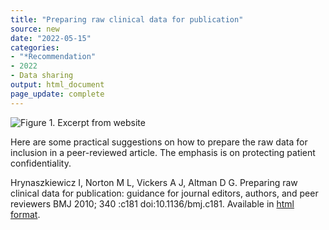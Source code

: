 ```yaml
---
title: "Preparing raw clinical data for publication"
source: new
date: "2022-05-15"
categories:
- "*Recommendation"
- 2022
- Data sharing
output: html_document
page_update: complete
---
```


![Figure 1. Excerpt from website](http://www.pmean.com/new-images/22/preparing-data-for-publication-01.png)

<div class="notes">

Here are some practical suggestions on how to prepare the raw data for inclusion in a peer-reviewed article. The emphasis is on protecting patient confidentiality.

Hrynaszkiewicz I, Norton M L, Vickers A J, Altman D G. Preparing raw clinical data for publication: guidance for journal editors, authors, and peer reviewers BMJ 2010; 340 :c181 doi:10.1136/bmj.c181. Available in [html format][hry1].

[hry1]: https://www.bmj.com/content/340/bmj.c181

</div>
